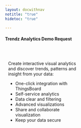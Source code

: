 ```yaml
---
layout: docwithnav
notitle: "true"
hidetoc: "true"

---
```


<h4 class="text-center pt-2 pb-2" style="width: 100%">Trendz Analytics Demo Request</h4>
<div style="display: flex;">
    <div style="width: 50%; margin: 30px 10px 0;">
        <div class="pricing-square-description">
            <p>Create interactive visual analytics and discover trends, patterns and
                insight from your data:</p>
        </div>
        <ul>
            <li class="pricing-square-item">One-click integration with ThingsBoard</li>
            <li class="pricing-square-item">Self-service analytics</li>
            <li class="pricing-square-item">Data clear and filtering</li>
            <li class="pricing-square-item">Advanced visualizations</li>
            <li class="pricing-square-item">Share and collaborate visualization</li>
            <li class="pricing-square-item">Keep your data secure</li>
        </ul>
    </div>
    <div style="width: 50%; margin: 0 10px 0;">
        <div class="ml-form-embed"
             data-account="1017142:w0j5m5g7f5"
             data-form="1575980:e2f1u0">
        </div>
    </div>
</div>

<script type="text/javascript">
    (function(m,a,i,l,e,r){ m['MailerLiteObject']=e;function f(){
            var c={ a:arguments,q:[]};var r=this.push(c);return "number"!=typeof r?r:f.bind(c.q);}
            f.q=f.q||[];m[e]=m[e]||f.bind(f.q);m[e].q=m[e].q||f.q;r=a.createElement(i);
            var _=a.getElementsByTagName(i)[0];r.async=1;r.src=l+'?v'+(~~(new Date().getTime()/1000000));
            _.parentNode.insertBefore(r,_);})(window, document, 'script', 'https://static.mailerlite.com/js/universal.js', 'ml');
    
        var ml_account = ml('accounts', '1017142', 'w0j5m5g7f5', 'load');
</script>
